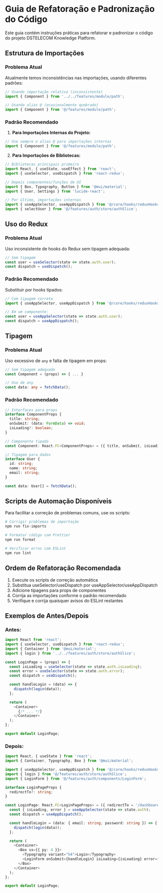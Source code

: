 # Guia de Refatoração e Padronização do Código

Este guia contém instruções práticas para refatorar e padronizar o código do projeto DSTELECOM Knowledge Platform.

## Estrutura de Importações

### Problema Atual

Atualmente temos inconsistências nas importações, usando diferentes padrões:

```typescript
// Usando importação relativa (inconsistente)
import { Component } from '../../features/module/path';

// Usando alias @ (ocasionalmente quebrado)
import { Component } from '@/features/module/path';
```

### Padrão Recomendado

1. **Para Importações Internas do Projeto:**

```typescript
// Use sempre o alias @ para importações internas
import { Component } from '@/features/module/path';
```

2. **Para Importações de Bibliotecas:**

```typescript
// Bibliotecas principais primeiro
import React, { useState, useEffect } from 'react';
import { useSelector, useDispatch } from 'react-redux';

// Depois componentes/funções de UI
import { Box, Typography, Button } from '@mui/material';
import { User, Settings } from 'lucide-react';

// Por último, importações internas
import { useAppSelector, useAppDispatch } from '@/core/hooks/reduxHooks';
import { selectUser } from '@/features/auth/store/authSlice';
```

## Uso do Redux

### Problema Atual

Uso inconsistente de hooks do Redux sem tipagem adequada:

```typescript
// Sem tipagem
const user = useSelector(state => state.auth.user);
const dispatch = useDispatch();
```

### Padrão Recomendado

Substituir por hooks tipados:

```typescript
// Com tipagem correta
import { useAppSelector, useAppDispatch } from '@/core/hooks/reduxHooks';

// Em um componente:
const user = useAppSelector(state => state.auth.user);
const dispatch = useAppDispatch();
```

## Tipagem

### Problema Atual

Uso excessivo de `any` e falta de tipagem em props:

```typescript
// Sem tipagem adequada
const Component = (props) => { ... }

// Uso de any
const data: any = fetchData();
```

### Padrão Recomendado

```typescript
// Interfaces para props
interface ComponentProps {
  title: string;
  onSubmit: (data: FormData) => void;
  isLoading?: boolean;
}

// Componente tipado
const Component: React.FC<ComponentProps> = ({ title, onSubmit, isLoading = false }) => { ... }

// Tipagem para dados
interface User {
  id: string;
  name: string;
  email: string;
}

const data: User[] = fetchData();
```

## Scripts de Automação Disponíveis

Para facilitar a correção de problemas comuns, use os scripts:

```bash
# Corrigir problemas de importação
npm run fix-imports

# Formatar código com Prettier
npm run format

# Verificar erros com ESLint
npm run lint
```

## Ordem de Refatoração Recomendada

1. Execute os scripts de correção automática
2. Substitua useSelector/useDispatch por useAppSelector/useAppDispatch
3. Adicione tipagens para props de componentes
4. Corrija as importações conforme o padrão recomendado
5. Verifique e corrija quaisquer avisos do ESLint restantes

## Exemplos de Antes/Depois

### Antes:

```typescript
import React from 'react';
import { useSelector, useDispatch } from 'react-redux';
import { Container } from '@mui/material';
import { login } from '../../features/auth/store/authSlice';

const LoginPage = (props) => {
  const isLoading = useSelector(state => state.auth.isLoading);
  const error = useSelector(state => state.auth.error);
  const dispatch = useDispatch();

  const handleLogin = (data) => {
    dispatch(login(data));
  };

  return (
    <Container>
      {/* ... */}
    </Container>
  );
};

export default LoginPage;
```

### Depois:

```typescript
import React, { useState } from 'react';
import { Container, Typography, Box } from '@mui/material';

import { useAppSelector, useAppDispatch } from '@/core/hooks/reduxHooks';
import { login } from '@/features/auth/store/authSlice';
import { LoginForm } from '@/features/auth/components/LoginForm';

interface LoginPageProps {
  redirectTo?: string;
}

const LoginPage: React.FC<LoginPageProps> = ({ redirectTo = '/dashboard' }) => {
  const { isLoading, error } = useAppSelector(state => state.auth);
  const dispatch = useAppDispatch();

  const handleLogin = (data: { email: string; password: string }) => {
    dispatch(login(data));
  };

  return (
    <Container>
      <Box sx={{ py: 4 }}>
        <Typography variant="h4">Login</Typography>
        <LoginForm onSubmit={handleLogin} isLoading={isLoading} error={error} />
      </Box>
    </Container>
  );
};

export default LoginPage;
``` 